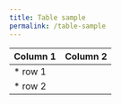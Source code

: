 ```yaml
---
title: Table sample
permalink: /table-sample
---
```


| Column 1              | Column 2           |
|-----------------------|--------------------|
| * row 1               |                    |
| * row 2               |                    |
